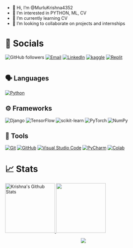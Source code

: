 - 👋 Hi, I’m @MurluKrishna4352
- 👀 I’m interested in PYTHON, ML, CV
- 🌱 I’m currently learning CV
- 💞️ I’m looking to collaborate on projects and internships


<!---
MurluKrishna4352/MurluKrishna4352 is a ✨ special ✨ repository because its `README.md` (this file) appears on your GitHub profile.
You can click the Preview link to take a look at your changes.
--->

<table>

# 🔗 Socials
![GitHub followers](https://img.shields.io/github/followers/MurluKrishna4352?label=Follow&logoColor=yellow&style=for-the-badge)
[![Email](https://img.shields.io/badge/Mail-004788?style=for-the-badge&logo=gmail&logoColor=white)](mailto:python.gamesaker@gmail.com)
[![LinkedIn](https://img.shields.io/badge/LinkedIn-0077B5?style=for-the-badge&logo=linkedin&logoColor=white)](https://www.linkedin.com/in/krishna-nagpal-110005218/)
[![kaggle](https://img.shields.io/badge/kaggle-31C3FF?style=for-the-badge&logo=kaggle&logoColor=white)](https://www.kaggle.com/krishna2005)
[![Replit](https://img.shields.io/badge/Replit.com-1D2021?style=for-the-badge&logo=replit&logoColor=white)](https://replit.com/@KRISHNANAGPAL5)
 

</th>
</tr>
</table>




## 🗣 Languages


[![Python](https://img.shields.io/badge/Python-Primary_Language-3776AB?style=for-the-badge&logo=python)](https://www.python.org/)


## ⚙️ Frameworks
![Django](https://img.shields.io/badge/django-%23092E20.svg?style=for-the-badge&logo=django&logoColor=white)
![TensorFlow](https://img.shields.io/badge/TensorFlow-%23FF6F00.svg?style=for-the-badge&logo=TensorFlow&logoColor=white)
![scikit-learn](https://img.shields.io/badge/scikit--learn-%23F7931E.svg?style=for-the-badge&logo=scikit-learn&logoColor=white)
![PyTorch](https://img.shields.io/badge/PyTorch-%23EE4C2C.svg?style=for-the-badge&logo=PyTorch&logoColor=white)
![NumPy](https://img.shields.io/badge/numpy-%23013243.svg?style=for-the-badge&logo=numpy&logoColor=white)

## 🔧 Tools
[![Git](https://img.shields.io/badge/Git-FF5611?style=for-the-badge&logo=git&logoColor=white)](https://git-scm.com/)
[![GitHub](https://img.shields.io/badge/GitHub-0D1117?style=for-the-badge&logo=github&logoColor=white)](https://github.com/)
[![Visual Studio Code](https://img.shields.io/badge/Visual_Studio_Code-22A6F2?style=for-the-badge&logo=visualstudio)](https://code.visualstudio.com/)
[![PyCharm](https://img.shields.io/badge/PyCharm-4C4C4C?style=for-the-badge&logo=pycharm)](https://www.jetbrains.com/pycharm/)
[![Colab](https://img.shields.io/badge/Google_Colab-FF8C0A?style=for-the-badge&logo=google%20colab&logoColor=white)](https://colab.research.google.com/)

# 📈 Stats

<p align="center">
    <div style="display: inline-block;margin: auto;">
        <a href="https://github.com/MurluKrishna4352">
            <img src="https://github-readme-stats.vercel.app/api?username=MurluKrishna4352&&show_icons=true&title_color=ffffff&icon_color=bb2acf&text_color=daf7dc&bg_color=151515" alt="Krishna's Github Stats" height="160">
    	    <img src="https://github-readme-streak-stats.herokuapp.com/?user=MurluKrishna4352&theme=onedark&count_private=true&theme=gotham" height=160>
            <!-- [![Krishna's GitHub stats](https://github-readme-stats.vercel.app/api?username=MurluKrishna4352&&show_icons=true&title_color=ffffff&icon_color=bb2acf&text_color=daf7dc&bg_color=151515)](https://github.com/MurluKrishna4352) -->
            <!-- [![Top Langs](https://github-readme-stats.vercel.app/api/top-langs/?username=MurluKrishna4352&layout=compact&theme=dark)](https://github.com/MurluKrishna4352) -->
        </a>
    </div>
</p>
<p align="center">
    <a href="https://github.com/MurluKrishna4352">
    	<img align="center" src="https://activity-graph.herokuapp.com/graph?username=MurluKrishna4352&bg_color=0C1014&color=2AA789&line=2AA790&point=fff&area=2AA789">
    </a>
</p>
